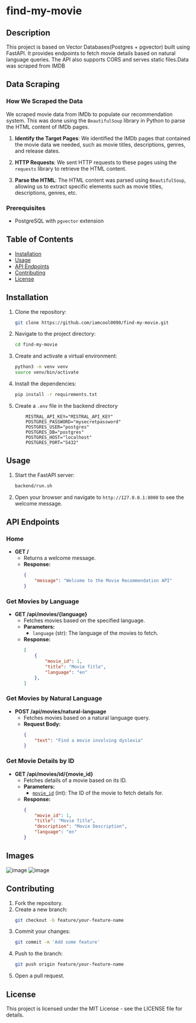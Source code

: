 # find-my-movie

## Description
This project is based on Vector Databases(Postgres + pgvector) built using FastAPI. It provides endpoints to fetch movie details based on natural language queries. The API also supports CORS and serves static files.Data was scraped from IMDB

## Data Scraping

### How We Scraped the Data
We scraped movie data from IMDb to populate our recommendation system. This was done using the `BeautifulSoup` library in Python to parse the HTML content of IMDb pages.

1. **Identify the Target Pages**: We identified the IMDb pages that contained the movie data we needed, such as movie titles, descriptions, genres, and release dates.

2. **HTTP Requests**: We sent HTTP requests to these pages using the `requests` library to retrieve the HTML content.

3. **Parse the HTML**: The HTML content was parsed using `BeautifulSoup`, allowing us to extract specific elements such as movie titles, descriptions, genres, etc.


### Prerequisites
- PostgreSQL with `pgvector` extension

## Table of Contents
- [Installation](#installation)
- [Usage](#usage)
- [API Endpoints](#api-endpoints)
- [Contributing](#contributing)
- [License](#license)

## Installation
1. Clone the repository:
    ```sh
    git clone https://github.com/iamcool0090/find-my-movie.git
    ```
2. Navigate to the project directory:
    ```sh
    cd find-my-movie
    ```
3. Create and activate a virtual environment:
    ```sh
    python3 -m venv venv
    source venv/bin/activate
    ```
4. Install the dependencies:
    ```sh
    pip install -r requirements.txt
    ```
5. Create a `.env` file in the backend directory 
    ```env
        MISTRAL_API_KEY="MISTRAL_API_KEY"
        POSTGRES_PASSWORD="mysecretpassword"
        POSTGRES_USER="postgres"
        POSTGRES_DB="postgres"
        POSTGRES_HOST="localhost"
        POSTGRES_PORT="5432"
    ```

## Usage
1. Start the FastAPI server:
    ```sh
    backend/run.sh
    ```
2. Open your browser and navigate to `http://127.0.0.1:8000` to see the welcome message.

## API Endpoints

### Home
- **GET /** 
    - Returns a welcome message.
    - **Response:**
        ```json
        {
            "message": "Welcome to the Movie Recommendation API"
        }
        ```

### Get Movies by Language
- **GET /api/movies/{language}**
    - Fetches movies based on the specified language.
    - **Parameters:**
        - `language` (str): The language of the movies to fetch.
    - **Response:**
        ```json
        [
            {
                "movie_id": 1,
                "title": "Movie Title",
                "language": "en"
            },
        ]
        ```

### Get Movies by Natural Language
- **POST /api/movies/natural-language**
    - Fetches movies based on a natural language query.
    - **Request Body:**
        ```json
        {
            "text": "Find a movie involving dyslexia"
        }
        ```


### Get Movie Details by ID
- **GET /api/movies/id/{movie_id}**
    - Fetches details of a movie based on its ID.
    - **Parameters:**
        - [`movie_id`](command:_github.copilot.openSymbolFromReferences?%5B%22movie_id%22%2C%5B%7B%22uri%22%3A%7B%22%24mid%22%3A1%2C%22fsPath%22%3A%22%2Fhome%2Frazor%2Fproject%2Ffind-my-movie-improved%2Fbackend%2Fbackend%2Fapi%2Fapi.py%22%2C%22external%22%3A%22file%3A%2F%2F%2Fhome%2Frazor%2Fproject%2Ffind-my-movie-improved%2Fbackend%2Fbackend%2Fapi%2Fapi.py%22%2C%22path%22%3A%22%2Fhome%2Frazor%2Fproject%2Ffind-my-movie-improved%2Fbackend%2Fbackend%2Fapi%2Fapi.py%22%2C%22scheme%22%3A%22file%22%7D%2C%22pos%22%3A%7B%22line%22%3A69%2C%22character%22%3A22%7D%7D%2C%7B%22uri%22%3A%7B%22%24mid%22%3A1%2C%22fsPath%22%3A%22%2Fhome%2Frazor%2Fproject%2Ffind-my-movie-improved%2Fbackend%2Fbackend%2Fapi%2Fapi.py%22%2C%22external%22%3A%22file%3A%2F%2F%2Fhome%2Frazor%2Fproject%2Ffind-my-movie-improved%2Fbackend%2Fbackend%2Fapi%2Fapi.py%22%2C%22path%22%3A%22%2Fhome%2Frazor%2Fproject%2Ffind-my-movie-improved%2Fbackend%2Fbackend%2Fapi%2Fapi.py%22%2C%22scheme%22%3A%22file%22%7D%2C%22pos%22%3A%7B%22line%22%3A69%2C%22character%22%3A22%7D%7D%5D%5D "Go to definition") (int): The ID of the movie to fetch details for.
    - **Response:**
        ```json
        {
            "movie_id": 1,
            "title": "Movie Title",
            "description": "Movie Description",
            "language": "en"
        }
        ```


## Images 
![image](https://github.com/user-attachments/assets/390676c1-292b-45d9-800d-4fd24b43630d)
![image](https://github.com/user-attachments/assets/fe994fb4-63a0-47ea-b9ca-f93e0fc4b06e)


## Contributing
1. Fork the repository.
2. Create a new branch:
    ```sh
    git checkout -b feature/your-feature-name
    ```
3. Commit your changes:
    ```sh
    git commit -m 'Add some feature'
    ```
4. Push to the branch:
    ```sh
    git push origin feature/your-feature-name
    ```
5. Open a pull request.

## License
This project is licensed under the MIT License - see the LICENSE file for details.

